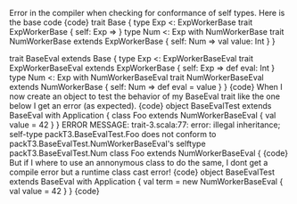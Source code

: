 Error in the compiler when checking for conformance of self types. Here is the base code
{code}
trait Base {
  type Exp <: ExpWorkerBase
  trait ExpWorkerBase {
    self: Exp =>
  }
  type Num <: Exp with NumWorkerBase
  trait NumWorkerBase extends ExpWorkerBase {
    self: Num =>
      val value: Int
  }
}

trait BaseEval extends Base {
  type Exp <: ExpWorkerBaseEval
  trait ExpWorkerBaseEval extends ExpWorkerBase {
    self: Exp =>
      def eval: Int
  }
  type Num <: Exp with NumWorkerBaseEval
  trait NumWorkerBaseEval extends NumWorkerBase {
    self: Num =>
      def eval = value
  }
}
{code}
When I now create an object to test the behavior of my BaseEval trait like the one below I get an error (as expected).
{code}
object BaseEvalTest extends BaseEval with Application {
  class Foo extends NumWorkerBaseEval {
    val value = 42 
  }
}
ERROR MESSAGE:
trait-3.scala:77: error: illegal inheritance;
 self-type packT3.BaseEvalTest.Foo does not conform to packT3.BaseEvalTest.NumWorkerBaseEval's selftype packT3.BaseEvalTest.Num
  class Foo extends NumWorkerBaseEval {
{code}
But if I where to use an annonymous class to do the same, I dont get a compile error but a runtime class cast error!
{code}
object BaseEvalTest extends BaseEval with Application {
  val term = new NumWorkerBaseEval { 
    val value = 42 
  }
}
{code}

